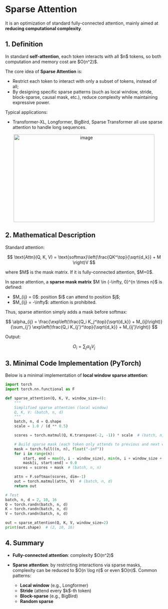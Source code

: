# Sparse Attention

It is an optimization of standard fully-connected attention, mainly aimed at **reducing computational complexity**.

## 1. Definition

In standard **self-attention**, each token interacts with all \$n\$ tokens, so both computation and memory cost are \$O(n^2)\$.

The core idea of **Sparse Attention** is:

* Restrict each token to interact with only a subset of tokens, instead of all;
* By designing specific sparse patterns (such as local window, stride, block-sparse, causal mask, etc.), reduce complexity while maintaining expressive power.

Typical applications:

* Transformer-XL, Longformer, BigBird, Sparse Transformer all use sparse attention to handle long sequences.
<div align="center">
<img width="450" height="280" alt="image" src="https://github.com/user-attachments/assets/c2613226-db99-4b71-a008-4abe76462a6a" />
</div>

## 2. Mathematical Description

Standard attention:

$$
\text{Attn}(Q, K, V) = \text{softmax}\left(\frac{QK^\top}{\sqrt{d_k}} + M \right)V
$$

where \$M\$ is the mask matrix. If it is fully-connected attention, \$M=0\$.

In sparse attention, a **sparse mask matrix** \$M \in {-\infty, 0}^{n \times n}\$ is defined:

* \$M\_{ij} = 0\$: position \$i\$ can attend to position \$j\$;
* \$M\_{ij} = -\infty\$: attention is prohibited.

Thus, sparse attention simply adds a mask before softmax:

$$
\alpha_{ij} = \frac{\exp\left(\frac{Q_i K_j^\top}{\sqrt{d_k}} + M_{ij}\right)}{\sum_{j'} \exp\left(\frac{Q_i K_{j'}^\top}{\sqrt{d_k}} + M_{ij'}\right)}
$$

Output:

$$
O_i = \sum_{j} \alpha_{ij} V_j
$$

## 3. Minimal Code Implementation (PyTorch)

Below is a minimal implementation of **local window sparse attention**:

```python
import torch
import torch.nn.functional as F

def sparse_attention(Q, K, V, window_size=4):
    """
    Simplified sparse attention (local window)
    Q, K, V: (batch, n, d)
    """
    batch, n, d = Q.shape
    scale = 1.0 / (d ** 0.5)

    scores = torch.matmul(Q, K.transpose(-2, -1)) * scale  # (batch, n, n)

    # Build sparse mask (each token only attends to previous and next window_size tokens)
    mask = torch.full((n, n), float("-inf"))
    for i in range(n):
        start, end = max(0, i - window_size), min(n, i + window_size + 1)
        mask[i, start:end] = 0.0
    scores = scores + mask  # (batch, n, n)

    attn = F.softmax(scores, dim=-1)
    out = torch.matmul(attn, V)  # (batch, n, d)
    return out

# Test
batch, n, d = 2, 10, 16
Q = torch.randn(batch, n, d)
K = torch.randn(batch, n, d)
V = torch.randn(batch, n, d)

out = sparse_attention(Q, K, V, window_size=2)
print(out.shape)  # (2, 10, 16)
```

## 4. Summary

* **Fully-connected attention**: complexity \$O(n^2)\$
* **Sparse attention**: by restricting interactions via sparse masks, complexity can be reduced to \$O(n \log n)\$ or even \$O(n)\$. Common patterns:

  * **Local window** (e.g., Longformer)
  * **Stride** (attend every \$k\$-th token)
  * **Block-sparse** (e.g., BigBird)
  * **Random sparse**


